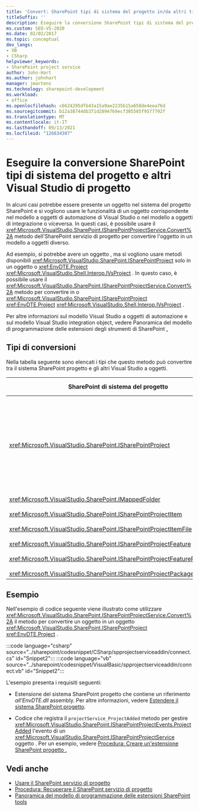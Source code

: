 ```yaml
---
title: 'Convert: SharePoint tipi di sistema del progetto in/da altri tipi'
titleSuffix: ''
description: Eseguire la conversione SharePoint tipi di sistema del progetto e altri Visual Studio tipi di progetto. Vedere un elenco che elenca in dettaglio i tipi che possono essere convertiti.
ms.custom: SEO-VS-2020
ms.date: 02/02/2017
ms.topic: conceptual
dev_langs:
- VB
- CSharp
helpviewer_keywords:
- SharePoint project service
author: John-Hart
ms.author: johnhart
manager: jmartens
ms.technology: sharepoint-development
ms.workload:
- office
ms.openlocfilehash: c6624295dfb43a15a9ae2235b15a658de4eea76d
ms.sourcegitcommit: b12a38744db371d2894769ecf305585f9577792f
ms.translationtype: MT
ms.contentlocale: it-IT
ms.lasthandoff: 09/13/2021
ms.locfileid: "126634307"
---
```

# <a name="convert-between-sharepoint-project-system-types-and-other-visual-studio-project-types"></a>Eseguire la conversione SharePoint tipi di sistema del progetto e altri Visual Studio di progetto
  In alcuni casi potrebbe essere presente un oggetto nel sistema del progetto SharePoint e si vogliono usare le funzionalità di un oggetto corrispondente nel modello a oggetti di automazione di Visual Studio o nel modello a oggetti di integrazione o viceversa. In questi casi, è possibile usare il <xref:Microsoft.VisualStudio.SharePoint.ISharePointProjectService.Convert%2A> metodo dell'SharePoint servizio di progetto per convertire l'oggetto in un modello a oggetti diverso.

 Ad esempio, si potrebbe avere un oggetto , ma si vogliono usare metodi disponibili <xref:Microsoft.VisualStudio.SharePoint.ISharePointProject> solo in un oggetto o <xref:EnvDTE.Project> <xref:Microsoft.VisualStudio.Shell.Interop.IVsProject> . In questo caso, è possibile usare il <xref:Microsoft.VisualStudio.SharePoint.ISharePointProjectService.Convert%2A> metodo per convertire in o <xref:Microsoft.VisualStudio.SharePoint.ISharePointProject> <xref:EnvDTE.Project> <xref:Microsoft.VisualStudio.Shell.Interop.IVsProject> .

 Per altre informazioni sul modello Visual Studio a oggetti di automazione e sul modello Visual Studio integration object, vedere Panoramica del modello di programmazione delle estensioni degli strumenti di SharePoint [.](../sharepoint/overview-of-the-programming-model-of-sharepoint-tools-extensions.md)

## <a name="types-of-conversions"></a>Tipi di conversioni
 Nella tabella seguente sono elencati i tipi che questo metodo può convertire tra il sistema SharePoint progetto e gli altri Visual Studio a oggetti.

|SharePoint di sistema del progetto|Tipi corrispondenti nei modelli a oggetti di automazione e integrazione|
|------------------------------------|-------------------------------------------------------------------------|
|<xref:Microsoft.VisualStudio.SharePoint.ISharePointProject>|<xref:EnvDTE.Project><br /><br /> oppure<br /><br /> Qualsiasi interfaccia nel Visual Studio a oggetti di integrazione implementata dall'oggetto COM sottostante per il progetto. Queste interfacce includono <xref:Microsoft.VisualStudio.Shell.Interop.IVsHierarchy> , <xref:Microsoft.VisualStudio.Shell.Interop.IVsProject> (o un'interfaccia derivata) e <xref:Microsoft.VisualStudio.Shell.Interop.IVsBuildPropertyStorage> . Per un elenco delle interfacce principali implementate dai progetti, vedere Project [Componenti di base del modello](../extensibility/internals/project-model-core-components.md).|
|<xref:Microsoft.VisualStudio.SharePoint.IMappedFolder><br /><br /> <xref:Microsoft.VisualStudio.SharePoint.ISharePointProjectItem><br /><br /> <xref:Microsoft.VisualStudio.SharePoint.ISharePointProjectItemFile><br /><br /> <xref:Microsoft.VisualStudio.SharePoint.ISharePointProjectFeature><br /><br /> <xref:Microsoft.VisualStudio.SharePoint.ISharePointProjectFeatureResourceFile><br /><br /> <xref:Microsoft.VisualStudio.SharePoint.ISharePointProjectPackage>|<xref:EnvDTE.ProjectItem><br /><br /> oppure<br /><br /> Valore <xref:System.UInt32> (denominato anche VSITEMID) che identifica il membro del progetto in <xref:Microsoft.VisualStudio.Shell.Interop.IVsHierarchy> che lo contiene. Questo valore può essere passato al *parametro itemid* di alcuni <xref:Microsoft.VisualStudio.Shell.Interop.IVsHierarchy> metodi.|

## <a name="example"></a>Esempio
 Nell'esempio di codice seguente viene illustrato come utilizzare <xref:Microsoft.VisualStudio.SharePoint.ISharePointProjectService.Convert%2A> il metodo per convertire un oggetto in un oggetto <xref:Microsoft.VisualStudio.SharePoint.ISharePointProject> <xref:EnvDTE.Project> .

:::code language="csharp" source="../sharepoint/codesnippet/CSharp/spprojectserviceaddin/connect.cs" id="Snippet2":::
:::code language="vb" source="../sharepoint/codesnippet/VisualBasic/spprojectserviceaddin/connect.vb" id="Snippet2":::

 L'esempio presenta i requisiti seguenti:

- Estensione del sistema SharePoint progetto che contiene un riferimento *all'EnvDTE.dll* assembly. Per altre informazioni, vedere [Estendere il sistema SharePoint progetto](../sharepoint/extending-the-sharepoint-project-system.md).

- Codice che registra il `projectService_ProjectAdded` metodo per gestire <xref:Microsoft.VisualStudio.SharePoint.ISharePointProjectEvents.ProjectAdded> l'evento di un <xref:Microsoft.VisualStudio.SharePoint.ISharePointProjectService> oggetto . Per un esempio, vedere [Procedura: Creare un'estensione SharePoint progetto .](../sharepoint/how-to-create-a-sharepoint-project-extension.md)

## <a name="see-also"></a>Vedi anche

- [Usare il SharePoint servizio di progetto](../sharepoint/using-the-sharepoint-project-service.md)
- [Procedura: Recuperare il SharePoint servizio di progetto](../sharepoint/how-to-retrieve-the-sharepoint-project-service.md)
- [Panoramica del modello di programmazione delle estensioni SharePoint tools](../sharepoint/overview-of-the-programming-model-of-sharepoint-tools-extensions.md)
